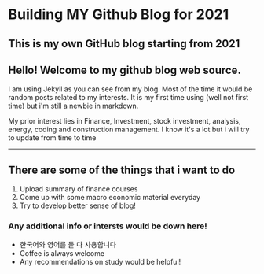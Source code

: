 # Building MY Github Blog for 2021 
## This is my own GitHub blog starting from 2021 

Hello! Welcome to my github blog web source. 
-----------------------------------------------------------------------------------------------------------
I am using Jekyll as you can see from my blog. Most of the time it would be random posts related to my interests. 
It is my first time using (well not first time) but i'm still a newbie in markdown. 

My prior interest lies in Finance, Investment, stock investment, analysis, energy, coding and construction management. 
I know it's a lot but i will try to update from time to time 

--------------------------------------------------------------------
## There are some of the things that i want to do 
1. Upload summary of finance courses 
2. Come up with some macro economic material everyday 
3. Try to develop better sense of blog! 

### Any additional info or intersts would be down here! 
+ 한국어와 영어를 둘 다 사용합니다 
+ Coffee is always welcome
+ Any recommendations on study would be helpful! 
